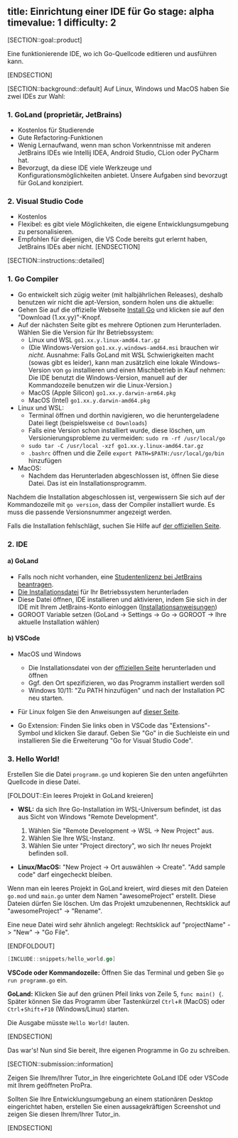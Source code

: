 title: Einrichtung einer IDE für Go
stage: alpha
timevalue: 1
difficulty: 2
---

[SECTION::goal::product]

Eine funktionierende IDE, wo ich Go-Quellcode editieren und ausführen kann.

[ENDSECTION]

[SECTION::background::default]
Auf Linux, Windows und MacOS haben Sie zwei IDEs zur Wahl:


### 1. GoLand (proprietär, JetBrains)

- Kostenlos für Studierende
- Gute Refactoring-Funktionen
- Wenig Lernaufwand, wenn man schon Vorkenntnisse mit anderen JetBrains IDEs wie
  Intellij IDEA, Android Studio, CLion oder PyCharm hat.
- Bevorzugt, da diese IDE viele Werkzeuge und Konfigurationsmöglichkeiten anbietet. 
  Unsere Aufgaben sind bevorzugt für GoLand konzipiert.


### 2. Visual Studio Code  

- Kostenlos
- Flexibel: es gibt viele Möglichkeiten, die eigene Entwicklungsumgebung zu personalisieren.
- Empfohlen für diejenigen, die VS Code bereits gut erlernt haben, JetBrains IDEs aber nicht.
[ENDSECTION]

[SECTION::instructions::detailed]

### 1. Go Compiler

* Go entwickelt sich zügig weiter (mit halbjährlichen Releases), deshalb benutzen wir nicht die apt-Version, 
  sondern holen uns die aktuelle:
* Gehen Sie auf die offizielle Webseite [Install Go](https://go.dev/doc/install) 
  und klicken sie auf den "Download (1.xx.yy)"-Knopf.
* Auf der nächsten Seite gibt es mehrere Optionen zum Herunterladen. Wählen Sie die Version für Ihr Betriebssystem:
    - Linux und WSL `go1.xx.y.linux-amd64.tar.gz`
    - (Die Windows-Version `go1.xx.y.windows-amd64.msi` brauchen wir _nicht_.
      Ausnahme: Falls GoLand mit WSL Schwierigkeiten macht (sowas gibt es leider), kann man zusätzlich 
      eine lokale Windows-Version von `go` installieren und einen Mischbetrieb in Kauf nehmen: 
      Die IDE benutzt die Windows-Version,
      manuell auf der Kommandozeile benutzen wir die Linux-Version.)
    - MacOS (Apple Silicon) `go1.xx.y.darwin-arm64.pkg`
    - MacOS (Intel) `go1.xx.y.darwin-amd64.pkg`
* Linux und WSL:
    - Terminal öffnen und dorthin navigieren, wo die heruntergeladene Datei liegt (beispielsweise `cd Downloads`)
    - Falls eine Version schon installiert wurde, diese löschen, um Versionierungsprobleme zu vermeiden:
      `sudo rm -rf /usr/local/go`
    - `sudo tar -C /usr/local -xzf go1.xx.y.linux-amd64.tar.gz`
    - `.bashrc` öffnen und die Zeile `export PATH=$PATH:/usr/local/go/bin` hinzufügen
* MacOS:
    - Nachdem das Herunterladen abgeschlossen ist, öffnen Sie diese Datei. Das ist ein Installationsprogramm.

Nachdem die Installation abgeschlossen ist, vergewissern Sie sich auf der Kommandozeile mit `go version`, 
dass der Compiler installiert wurde. Es muss die passende Versionsnummer angezeigt werden. 

Falls die Installation fehlschlägt, suchen Sie Hilfe auf [der offiziellen Seite](https://go.dev/doc/install).


### 2. IDE

#### a) GoLand

* Falls noch nicht vorhanden, eine [Studentenlizenz bei JetBrains beantragen](https://www.jetbrains.com/community/education/#students).
* [Die Installationsdatei](https://www.jetbrains.com/go/) für Ihr Betriebssystem herunterladen
* Diese Datei öffnen, IDE installieren und aktivieren, indem Sie sich in der IDE mit Ihrem JetBrains-Konto einloggen
  ([Installationsanweisungen](https://www.jetbrains.com/help/go/installation-guide.html))
* GOROOT Variable setzen (GoLand -> Settings -> Go -> GOROOT -> Ihre aktuelle Installation wählen)

#### b) VSCode

* MacOS und Windows
    - Die Installationsdatei von der [offiziellen Seite](https://code.visualstudio.com/) herunterladen und öffnen
    - Ggf. den Ort spezifizieren, wo das Programm installiert werden soll
    - Windows 10/11: "Zu PATH hinzufügen" und nach der Installation PC neu starten.

* Für Linux folgen Sie den Anweisungen auf [dieser Seite](https://code.visualstudio.com/docs/setup/linux). 
* Go Extension: Finden Sie links oben in VSCode das "Extensions"-Symbol und klicken Sie darauf. 
  Geben Sie "Go" in die Suchleiste ein und installieren Sie die Erweiterung 
  "Go for Visual Studio Code". 


### 3. Hello World!

Erstellen Sie die Datei `programm.go` und kopieren Sie den unten angeführten Quellcode in diese Datei.

[FOLDOUT::Ein leeres Projekt in GoLand kreieren]

* **WSL:** da sich Ihre Go-Installation im WSL-Universum befindet, ist das aus Sicht von Windows "Remote Development".
    1. Wählen Sie "Remote Development -> WSL -> New Project" aus.
    2. Wählen Sie Ihre WSL-Instanz.
    3. Wählen Sie unter "Project directory", wo sich Ihr neues Projekt befinden soll.

* **Linux/MacOS:** "New Project -> Ort auswählen -> Create". "Add sample code" darf eingecheckt bleiben. 

Wenn man ein leeres Projekt in GoLand kreiert, wird dieses mit den Dateien
`go.mod` und `main.go` unter dem Namen "awesomeProject" erstellt. 
Diese Dateien dürfen Sie löschen. 
Um das Projekt umzubenennen, Rechtsklick auf "awesomeProject" -> "Rename". 

Eine neue Datei wird sehr ähnlich angelegt: Rechtsklick auf "projectName" -> "New" -> "Go File".

[ENDFOLDOUT]

```go
[INCLUDE::snippets/hello_world.go]
```

**VSCode oder Kommandozeile:** Öffnen Sie das Terminal und geben Sie `go run programm.go` ein. 

**GoLand:** Klicken Sie auf den grünen Pfeil links von Zeile 5, `func main() {`. 
Später können Sie das Programm über Tastenkürzel `Ctrl`+`R` (MacOS) oder `Ctrl`+`Shift`+`F10` (Windows/Linux) starten.

Die Ausgabe müsste `Hello World!` lauten.

[ENDSECTION]

Das war's! Nun sind Sie bereit, Ihre eigenen Programme in Go zu schreiben.

[SECTION::submission::information]

Zeigen Sie Ihrem/Ihrer Tutor_in Ihre eingerichtete GoLand IDE oder VSCode mit Ihrem geöffneten ProPra.

Sollten Sie Ihre Entwicklungsumgebung an einem stationären Desktop eingerichtet haben, erstellen Sie einen aussagekräftigen Screenshot und zeigen Sie diesen Ihrem/Ihrer Tutor_in.

[ENDSECTION]
